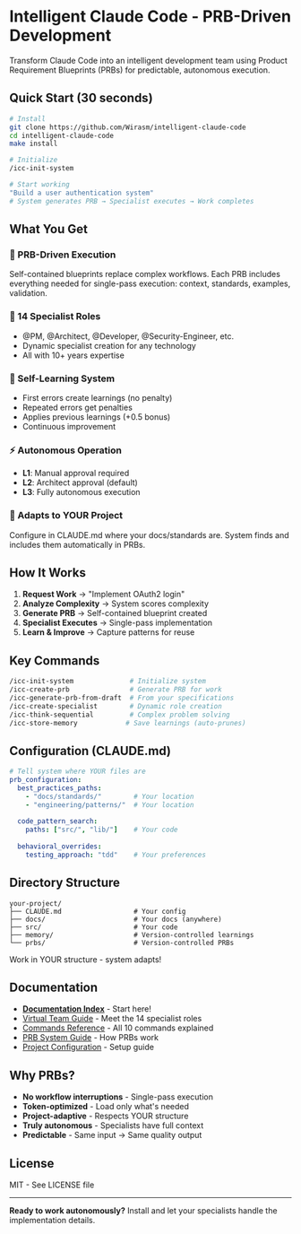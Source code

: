 # Intelligent Claude Code - PRB-Driven Development

Transform Claude Code into an intelligent development team using Product Requirement Blueprints (PRBs) for predictable, autonomous execution.

## Quick Start (30 seconds)

```bash
# Install
git clone https://github.com/Wirasm/intelligent-claude-code
cd intelligent-claude-code
make install

# Initialize
/icc-init-system

# Start working
"Build a user authentication system"
# System generates PRB → Specialist executes → Work completes
```

## What You Get

### 🎯 PRB-Driven Execution
Self-contained blueprints replace complex workflows. Each PRB includes everything needed for single-pass execution: context, standards, examples, validation.

### 👥 14 Specialist Roles  
- @PM, @Architect, @Developer, @Security-Engineer, etc.
- Dynamic specialist creation for any technology
- All with 10+ years expertise

### 🧠 Self-Learning System
- First errors create learnings (no penalty)
- Repeated errors get penalties  
- Applies previous learnings (+0.5 bonus)
- Continuous improvement

### ⚡ Autonomous Operation
- **L1**: Manual approval required
- **L2**: Architect approval (default)
- **L3**: Fully autonomous execution

### 🔧 Adapts to YOUR Project
Configure in CLAUDE.md where your docs/standards are. System finds and includes them automatically in PRBs.

## How It Works

1. **Request Work** → "Implement OAuth2 login"
2. **Analyze Complexity** → System scores complexity
3. **Generate PRB** → Self-contained blueprint created
4. **Specialist Executes** → Single-pass implementation
5. **Learn & Improve** → Capture patterns for reuse

## Key Commands

```bash
/icc-init-system              # Initialize system
/icc-create-prb               # Generate PRB for work
/icc-generate-prb-from-draft  # From your specifications
/icc-create-specialist        # Dynamic role creation
/icc-think-sequential         # Complex problem solving
/icc-store-memory            # Save learnings (auto-prunes)
```

## Configuration (CLAUDE.md)

```yaml
# Tell system where YOUR files are
prb_configuration:
  best_practices_paths:
    - "docs/standards/"        # Your location
    - "engineering/patterns/"  # Your location
    
  code_pattern_search:
    paths: ["src/", "lib/"]    # Your code
    
  behavioral_overrides:
    testing_approach: "tdd"    # Your preferences
```

## Directory Structure

```
your-project/
├── CLAUDE.md                  # Your config
├── docs/                      # Your docs (anywhere)
├── src/                       # Your code
├── memory/                    # Version-controlled learnings
└── prbs/                      # Version-controlled PRBs
```

Work in YOUR structure - system adapts!

## Documentation

- **[Documentation Index](docs/index.md)** - Start here!
- [Virtual Team Guide](docs/virtual-team-guide.md) - Meet the 14 specialist roles
- [Commands Reference](docs/commands-reference.md) - All 10 commands explained
- [PRB System Guide](docs/prb-system-guide.md) - How PRBs work
- [Project Configuration](docs/project-configuration.md) - Setup guide

## Why PRBs?

- **No workflow interruptions** - Single-pass execution
- **Token-optimized** - Load only what's needed  
- **Project-adaptive** - Respects YOUR structure
- **Truly autonomous** - Specialists have full context
- **Predictable** - Same input → Same quality output

## License

MIT - See LICENSE file

---

**Ready to work autonomously?** Install and let your specialists handle the implementation details.